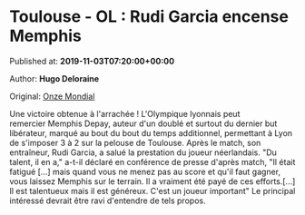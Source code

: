 
# Toulouse - OL : Rudi Garcia encense Memphis

Published at: **2019-11-03T07:20:00+00:00**

Author: **Hugo Deloraine**

Original: [Onze Mondial](http://www.onzemondial.com/ligue-1/2019-2020/toulouse-ol-rudi-garcia-encense-memphis-201507)

Une victoire obtenue à l'arrachée ! L'Olympique lyonnais peut remercier Memphis Depay, auteur d'un doublé et surtout du dernier but libérateur, marqué au bout du bout du temps additionnel, permettant à Lyon de s'imposer 3 à 2 sur la pelouse de Toulouse. Après le match, son entraîneur, Rudi Garcia, a salué la prestation du joueur néerlandais.
"Du talent, il en a," a-t-il déclaré en conférence de presse d'après match, "Il était fatigué [...] mais quand vous ne menez pas au score et qu'il faut gagner, vous laissez Memphis sur le terrain. Il a vraiment été payé de ces efforts.[...] Il est talentueux mais il est généreux. C'est un joueur important" Le principal intéressé devrait être ravi d'entendre de tels propos.
